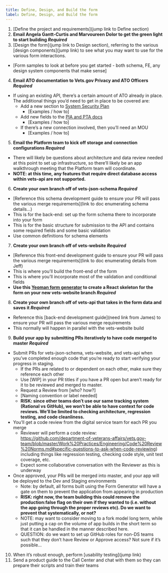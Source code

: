 ```yaml
---
title: Define, Design, and Build the form
label: Define, Design, and Build the form
---
```


1. [Define the project and requirements](jump link to Define section)
2. **Email Angela Gantt-Curtis and Marvoureen Dolor to get the green light to start building *Required***
3. [Design the form](jump link to Design section), referring to the various [design components](jump link) to see what you may want to use for the various form interactions.
  - [Form samples to look at before you get started - both schema, FE, any design system components that make sense]
4. **Email ATO documentation to Vets.gov Privacy and ATO Officers *Required***
  - If using an existing API, there’s a certain amount of ATO already in place. The additional things you’d need to get in place to be covered are:
    - Add a new section to [System Security Plan](link?)
      - [Examples / how to]
    - Add new fields to the [PIA and PTA docs](link?)
      - [Examples / how to]
    - If there’s a new connection involved, then you’ll need an MOU
      - [Examples / how to]
5. **Email the Platform team to kick off storage and connection configurations *Required***
  - There will likely be questions about architecture and data review needed at this point to set up infrastructure, so there’ll likely be an app walkthrough meeting that the Platform team will coordinate.
  - **NOTE: at this time, any features that require direct database access within vets-api are not supported.**
6. **Create your own branch off of vets-json-schema *Required***
  - [Reference this schema development guide to ensure your PR will pass the various merge requirements](link to doc enumerating schema details...)
  - This is for the back-end: set up the form schema there to incorporate into your form
  - This is for the basic structure for submission to the API and contains some required fields and some basic validation
  - Use common definitions for schema elements
7. **Create your own branch off of vets-website *Required***
  - [Reference this front-end development guide to ensure your PR will pass the various merge requirements](link to doc enumerating details from Jeff)
  - This is where you’ll build the front-end of the form
  - This is where you’ll incorporate most of the validation and conditional fields
  - **Use this [Yeoman form generator](https://github.com/department-of-veterans-affairs/generator-vets-website) to create a React skeleton for the form on your new vets-website branch *Required***
8. **Create your own branch off of vets-api that takes in the form data and saves it *Required***
  - Reference this [back-end development guide](need link from James) to ensure your PR will pass the various merge requirements
  - This normally will happen in parallel with the vets-website build
9. **Build your app by submitting PRs iteratively to have code merged to master *Required***
  - Submit PRs for vets-json-schema, vets-website, and vets-api when you’ve completed enough code that you’re ready to start verifying your progress in staging.
    - If the PRs are related to or dependent on each other, make sure they reference each other
    - Use [WIP] in your PR titles if you have a PR open but aren’t ready for it to be reviewed and merged to master.
    - Request a Review from [who? how?]
    - [Naming convention or label needed]
    - **RISK: since other teams don’t use our same tracking system (Rational vs GitHub), we won’t be able to have context for code reviews. We’ll be limited to checking architecture, regression testing, and code cleanliness.**
  - You’ll get a code review from the digital service team for each PR you merge
    - Reviewer will perform a code review: https://github.com/department-of-veterans-affairs/vets.gov-team/blob/master/Work%20Practices/Engineering/Code%20Review%20Norms.md#specific-questions-to-ask-when-code-reviewing) including things like regression testing, checking code style, unit test coverage, etc.
    - Expect some collaborative conversation with the Reviewer as this is underway
  - Once approved, your PRs will be merged into master, and your app will be deployed to the Dev and Staging environments
    - Note: by default, all forms built using the Form Generator will have a gate on them to prevent the application from appearing in production
    - **RISK: right now, the team building this could remove the production:false flag on their own if they wanted to (i.e. without the app going through the proper reviews etc). Do we want to prevent that systematically, or not?**
    - NOTE: may want to consider moving to a fork model long term, while just putting a cap on the volume of app builds in the short term so that it can be handled in the manner described here.
    - QUESTION: do we want to set up GitHub roles for non-DS teams such that they don’t have Review or Approve access? Not sure if it’s possible…
10. When it’s robust enough, perform [usability testing](jump link)
11. Send a product guide to the Call Center and chat with them so they can prepare their scripts and train their teams
